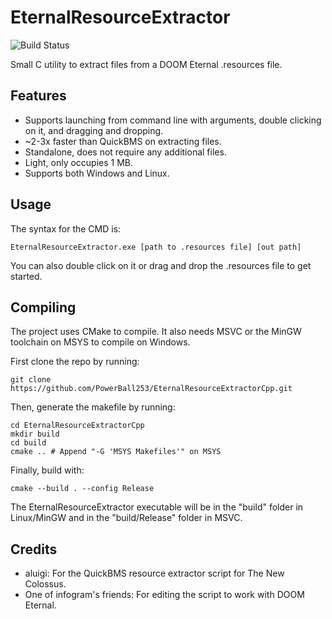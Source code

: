 # EternalResourceExtractor
![Build Status](https://github.com/PowerBall253/EternalResourceExtractor/actions/workflows/build.yml/badge.svg)

Small C utility to extract files from a DOOM Eternal .resources file.

## Features
* Supports launching from command line with arguments, double clicking on it, and dragging and dropping.
* ~2-3x faster than QuickBMS on extracting files.
* Standalone, does not require any additional files.
* Light, only occupies 1 MB.
* Supports both Windows and Linux.

## Usage
The syntax for the CMD is:

```
EternalResourceExtractor.exe [path to .resources file] [out path]
```

You can also double click on it or drag and drop the .resources file to get started.

## Compiling
The project uses CMake to compile. It also needs MSVC or the MinGW toolchain on MSYS to compile on Windows.

First clone the repo by running:

```
git clone https://github.com/PowerBall253/EternalResourceExtractorCpp.git
```

Then, generate the makefile by running:
```
cd EternalResourceExtractorCpp
mkdir build
cd build
cmake .. # Append "-G 'MSYS Makefiles'" on MSYS
```

Finally, build with:
```
cmake --build . --config Release
```

The EternalResourceExtractor executable will be in the "build" folder in Linux/MinGW and in the "build/Release" folder in MSVC.

## Credits
* aluigi: For the QuickBMS resource extractor script for The New Colossus.
* One of infogram's friends: For editing the script to work with DOOM Eternal.
